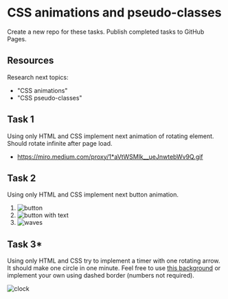 # CSS animations and pseudo-classes

Create a new repo for these tasks. Publish completed tasks to GitHub Pages.

## Resources

Research next topics:

- "CSS animations"
- "CSS pseudo-classes"

## Task 1

Using only HTML and CSS implement next animation of rotating element. Should rotate infinite after page load.

- https://miro.medium.com/proxy/1*aVtWSMlk__ueJnwtebWv9Q.gif

## Task 2

Using only HTML and CSS implement next button animation.

1. ![button](https://user-images.githubusercontent.com/28801003/166154150-153b45b3-9cb8-4517-9e96-e5151d4b851a.gif)
2. ![button with text](https://user-images.githubusercontent.com/28801003/166155025-7912a407-1033-4a23-bfd8-77be5436e1be.gif)
3. ![waves](https://user-images.githubusercontent.com/28801003/166154717-4cfd82df-f4ce-4ee4-8da4-805d15b6b9aa.gif)

## Task 3\*

Using only HTML and CSS try to implement a timer with one rotating arrow. It should make one circle in one minute. Feel free to use [this background](https://thumbs.dreamstime.com/z/clock-dial-clock-dial-round-clock-numbers-no-minutes-141155031.jpg) or implement your own using dashed border (numbers not required).

![clock](https://user-images.githubusercontent.com/28801003/166160639-f8b167c0-3807-4936-99cc-d1fc24be76b9.gif)
